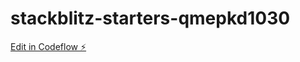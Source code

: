 # stackblitz-starters-qmepkd1030

[Edit in Codeflow ⚡️](https://stackblitz.com/~/github.com/GERRY-LIN18/stackblitz-starters-qmepkd1030)